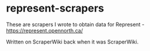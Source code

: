 # represent-scrapers
These are scrapers I wrote to obtain data for Represent - https://represent.opennorth.ca/

Written on ScraperWiki back when it was ScraperWiki. 
